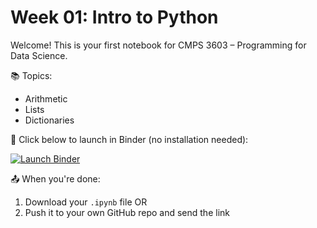 # Week 01: Intro to Python

Welcome! This is your first notebook for CMPS 3603 – Programming for Data Science.

📚 Topics:

- Arithmetic
- Lists
- Dictionaries

🧪 Click below to launch in Binder (no installation needed):

[![Launch Binder](https://mybinder.org/badge_logo.svg)](https://mybinder.org/v2/gh/rugbyprof/3603-Programming-for-Data-Science/HEAD?urlpath=lab/tree/assignments/)

📤 When you're done:

1. Download your `.ipynb` file OR
2. Push it to your own GitHub repo and send the link
